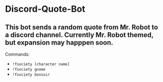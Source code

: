 # Discord-Quote-Bot

## This bot sends a random quote from Mr. Robot to a discord channel. Currently Mr. Robot themed, but expansion may happpen soon.

Commands:

  - `!fsociety [character name]`
  - `!fsociety gnome`
  - `!fsociety bonsoir`
